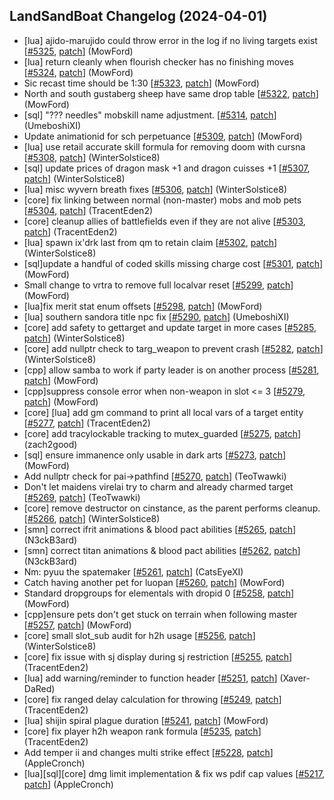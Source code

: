 ## LandSandBoat Changelog (2024-04-01)
- [lua] ajido-marujido could throw error in the log if no living targets exist [[#5325](https://github.com/LandSandBoat/server/pull/5325), [patch](https://github.com/LandSandBoat/server/pull/5325.patch)] (MowFord)
- [lua] return cleanly when flourish checker has no finishing moves [[#5324](https://github.com/LandSandBoat/server/pull/5324), [patch](https://github.com/LandSandBoat/server/pull/5324.patch)] (MowFord)
- Sic recast time should be 1:30 [[#5323](https://github.com/LandSandBoat/server/pull/5323), [patch](https://github.com/LandSandBoat/server/pull/5323.patch)] (MowFord)
- North and south gustaberg sheep have same drop table [[#5322](https://github.com/LandSandBoat/server/pull/5322), [patch](https://github.com/LandSandBoat/server/pull/5322.patch)] (MowFord)
- [sql] "??? needles" mobskill name adjustment. [[#5314](https://github.com/LandSandBoat/server/pull/5314), [patch](https://github.com/LandSandBoat/server/pull/5314.patch)] (UmeboshiXI)
- Update animationid for sch perpetuance [[#5309](https://github.com/LandSandBoat/server/pull/5309), [patch](https://github.com/LandSandBoat/server/pull/5309.patch)] (MowFord)
- [lua] use retail accurate skill formula for removing doom with cursna [[#5308](https://github.com/LandSandBoat/server/pull/5308), [patch](https://github.com/LandSandBoat/server/pull/5308.patch)] (WinterSolstice8)
- [sql] update prices of dragon mask +1 and dragon cuisses +1 [[#5307](https://github.com/LandSandBoat/server/pull/5307), [patch](https://github.com/LandSandBoat/server/pull/5307.patch)] (WinterSolstice8)
- [lua] misc wyvern breath fixes [[#5306](https://github.com/LandSandBoat/server/pull/5306), [patch](https://github.com/LandSandBoat/server/pull/5306.patch)] (WinterSolstice8)
- [core] fix linking between normal (non-master) mobs and mob pets [[#5304](https://github.com/LandSandBoat/server/pull/5304), [patch](https://github.com/LandSandBoat/server/pull/5304.patch)] (TracentEden2)
- [core] cleanup allies of battlefields even if they are not alive [[#5303](https://github.com/LandSandBoat/server/pull/5303), [patch](https://github.com/LandSandBoat/server/pull/5303.patch)] (TracentEden2)
- [lua] spawn ix'drk last from qm to retain claim [[#5302](https://github.com/LandSandBoat/server/pull/5302), [patch](https://github.com/LandSandBoat/server/pull/5302.patch)] (WinterSolstice8)
- [sql]update a handful of coded skills missing charge cost [[#5301](https://github.com/LandSandBoat/server/pull/5301), [patch](https://github.com/LandSandBoat/server/pull/5301.patch)] (MowFord)
- Small change to vrtra to remove full localvar reset [[#5299](https://github.com/LandSandBoat/server/pull/5299), [patch](https://github.com/LandSandBoat/server/pull/5299.patch)] (MowFord)
- [lua]fix merit stat enum offsets [[#5298](https://github.com/LandSandBoat/server/pull/5298), [patch](https://github.com/LandSandBoat/server/pull/5298.patch)] (MowFord)
- [lua] southern sandora title npc fix [[#5290](https://github.com/LandSandBoat/server/pull/5290), [patch](https://github.com/LandSandBoat/server/pull/5290.patch)] (UmeboshiXI)
- [core] add safety to gettarget and update target in more cases [[#5285](https://github.com/LandSandBoat/server/pull/5285), [patch](https://github.com/LandSandBoat/server/pull/5285.patch)] (WinterSolstice8)
- [core] add nullptr check to targ_weapon to prevent crash [[#5282](https://github.com/LandSandBoat/server/pull/5282), [patch](https://github.com/LandSandBoat/server/pull/5282.patch)] (WinterSolstice8)
- [cpp] allow samba to work if party leader is on another process [[#5281](https://github.com/LandSandBoat/server/pull/5281), [patch](https://github.com/LandSandBoat/server/pull/5281.patch)] (MowFord)
- [cpp]suppress console error when non-weapon in slot <= 3 [[#5279](https://github.com/LandSandBoat/server/pull/5279), [patch](https://github.com/LandSandBoat/server/pull/5279.patch)] (MowFord)
- [core] [lua] add gm command to print all local vars of a target entity [[#5277](https://github.com/LandSandBoat/server/pull/5277), [patch](https://github.com/LandSandBoat/server/pull/5277.patch)] (TracentEden2)
- [core] add tracylockable tracking to mutex_guarded [[#5275](https://github.com/LandSandBoat/server/pull/5275), [patch](https://github.com/LandSandBoat/server/pull/5275.patch)] (zach2good)
- [sql] ensure immanence only usable in dark arts [[#5273](https://github.com/LandSandBoat/server/pull/5273), [patch](https://github.com/LandSandBoat/server/pull/5273.patch)] (MowFord)
- Add nullptr check for pai->pathfind [[#5270](https://github.com/LandSandBoat/server/pull/5270), [patch](https://github.com/LandSandBoat/server/pull/5270.patch)] (TeoTwawki)
- Don't let maidens virelai try to charm and already charmed target [[#5269](https://github.com/LandSandBoat/server/pull/5269), [patch](https://github.com/LandSandBoat/server/pull/5269.patch)] (TeoTwawki)
- [core] remove destructor on cinstance, as the parent performs cleanup. [[#5266](https://github.com/LandSandBoat/server/pull/5266), [patch](https://github.com/LandSandBoat/server/pull/5266.patch)] (WinterSolstice8)
- [smn] correct ifrit animations & blood pact abilities [[#5265](https://github.com/LandSandBoat/server/pull/5265), [patch](https://github.com/LandSandBoat/server/pull/5265.patch)] (N3ckB3ard)
- [smn] correct titan animations & blood pact abilities [[#5262](https://github.com/LandSandBoat/server/pull/5262), [patch](https://github.com/LandSandBoat/server/pull/5262.patch)] (N3ckB3ard)
- Nm: pyuu the spatemaker [[#5261](https://github.com/LandSandBoat/server/pull/5261), [patch](https://github.com/LandSandBoat/server/pull/5261.patch)] (CatsEyeXI)
- Catch having another pet for luopan [[#5260](https://github.com/LandSandBoat/server/pull/5260), [patch](https://github.com/LandSandBoat/server/pull/5260.patch)] (MowFord)
- Standard dropgroups for elementals with dropid 0 [[#5258](https://github.com/LandSandBoat/server/pull/5258), [patch](https://github.com/LandSandBoat/server/pull/5258.patch)] (MowFord)
- [cpp]ensure pets don't get stuck on terrain when following master [[#5257](https://github.com/LandSandBoat/server/pull/5257), [patch](https://github.com/LandSandBoat/server/pull/5257.patch)] (MowFord)
- [core] small slot_sub audit for h2h usage [[#5256](https://github.com/LandSandBoat/server/pull/5256), [patch](https://github.com/LandSandBoat/server/pull/5256.patch)] (WinterSolstice8)
- [core] fix issue with sj display during sj restriction [[#5255](https://github.com/LandSandBoat/server/pull/5255), [patch](https://github.com/LandSandBoat/server/pull/5255.patch)] (TracentEden2)
- [lua] add warning/reminder to function header [[#5251](https://github.com/LandSandBoat/server/pull/5251), [patch](https://github.com/LandSandBoat/server/pull/5251.patch)] (Xaver-DaRed)
- [core] fix ranged delay calculation for throwing [[#5249](https://github.com/LandSandBoat/server/pull/5249), [patch](https://github.com/LandSandBoat/server/pull/5249.patch)] (TracentEden2)
- [lua] shijin spiral plague duration [[#5241](https://github.com/LandSandBoat/server/pull/5241), [patch](https://github.com/LandSandBoat/server/pull/5241.patch)] (MowFord)
- [core] fix player h2h weapon rank formula [[#5235](https://github.com/LandSandBoat/server/pull/5235), [patch](https://github.com/LandSandBoat/server/pull/5235.patch)] (TracentEden2)
- Add temper ii and changes multi strike effect [[#5228](https://github.com/LandSandBoat/server/pull/5228), [patch](https://github.com/LandSandBoat/server/pull/5228.patch)] (AppleCronch)
- [lua][sql][core] dmg limit implementation & fix ws pdif cap values [[#5217](https://github.com/LandSandBoat/server/pull/5217), [patch](https://github.com/LandSandBoat/server/pull/5217.patch)] (AppleCronch)
